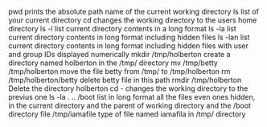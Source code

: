 pwd prints the absolute path name of the current working directory
ls list of your current directory
cd changes the working directory to the users home directory
ls -l list current directory contents in a long format
ls -la list current directory contents in long format including hidden files
ls -lan list current directory contents in long format including hidden files with user and group IDs displayed numerically
mkdir /tmp/holberton create a directory named holberton in the /tmp/ directory
mv /tmp/betty /tmp/holberton move the file betty from /tmp/ to /tmp/holberton
rm /tmp/holberton/betty delete betty file in this path
rmdir /tmp/holberton Delete the directory holberton 
cd - changes the working directory to the previus one
ls -la . .. /boot list in long format all the files even ones hidden, in the current directory and the parent of working directory and the /boot directory
file /tmp/iamafile type of file named iamafila in /tmp/ directory
